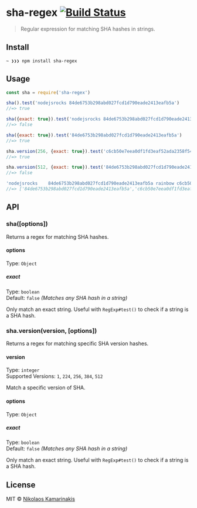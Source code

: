 # sha-regex [![Build Status](https://travis-ci.org/k4m4/sha-regex.svg?branch=master)](https://travis-ci.org/k4m4/sha-regex)

> Regular expression for matching SHA hashes in strings.


## Install

```
~ ❯❯❯ npm install sha-regex
```


## Usage

```js
const sha = require('sha-regex')

sha().test('nodejsrocks 84de6753b298abd027fcd1d790eade2413eafb5a')
//=> true

sha({exact: true}).test('nodejsrocks 84de6753b298abd027fcd1d790eade2413eafb5a foo')
//=> false

sha({exact: true}).test('84de6753b298abd027fcd1d790eade2413eafb5a')
//=> true

sha.version(256, {exact: true}).test('c6cb50e7eea0df1fd3eaf52ada2358f5423afd7c0b5ee2395231a9b3208ffcaf')
//=> true

sha.version(512, {exact: true}).test('84de6753b298abd027fcd1d790eade2413eafb5a')
//=> false

'nodejsrocks 	84de6753b298abd027fcd1d790eade2413eafb5a rainbow c6cb50e7eea0df1fd3eaf52ada2358f5423afd7c0b5ee2395231a9b3208ffcaf'.match(sha())
//=> ['84de6753b298abd027fcd1d790eade2413eafb5a','c6cb50e7eea0df1fd3eaf52ada2358f5423afd7c0b5ee2395231a9b3208ffca']
```


## API

### sha([options])

Returns a regex for matching SHA hashes.

#### options

Type: `Object`

##### exact

Type: `boolean`<br>
Default: `false` *(Matches any SHA hash in a string)*

Only match an exact string. Useful with `RegExp#test()` to check if a string is a SHA hash.


### sha.version(version, [options])

Returns a regex for matching specific SHA version hashes.

#### version

Type: `integer`<br>
Supported Versions: `1`, `224`, `256`, `384`, `512`

Match a specific version of SHA.

#### options

Type: `Object`

##### exact

Type: `boolean`<br>
Default: `false` *(Matches any SHA hash in a string)*

Only match an exact string. Useful with `RegExp#test()` to check if a string is a SHA hash.


## License

MIT © [Nikolaos Kamarinakis](https://nikolaskama.me)
